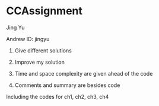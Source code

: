# CCAssignment
Jing Yu 

Andrew ID: jingyu 

1. Give different solutions 

2. Improve my solution

3. Time and space complexity are given ahead of the code 

4. Comments and summary are besides code 

Including the codes for ch1, ch2, ch3, ch4 

